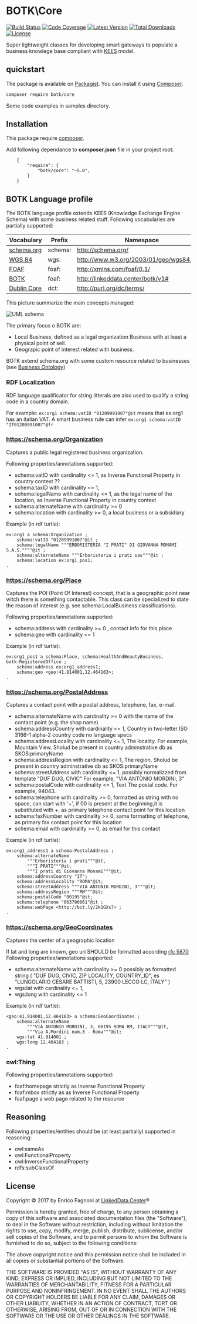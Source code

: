 
# BOTK\Core
[![Build Status](https://img.shields.io/travis/linkeddatacenter/BOTK-core.svg?style=flat-square)](http://travis-ci.org/linkeddatacenter/BOTK-core)
[![Code Coverage](https://img.shields.io/scrutinizer/coverage/g/linkeddatacenter/BOTK-core.svg?style=flat-square)](https://scrutinizer-ci.com/g/linkeddatacenter/BOTK-core)
[![Latest Version](https://img.shields.io/packagist/v/botk/core.svg?style=flat-square)](https://packagist.org/packages/botk/core)
[![Total Downloads](https://img.shields.io/packagist/dt/botk/core.svg?style=flat-square)](https://packagist.org/packages/botk/core)
[![License](https://img.shields.io/packagist/l/botk/core.svg?style=flat-square)](https://packagist.org/packages/botk/core)

Super lightweight classes for developing smart gateways to populate a business knowlege base 
compliant with [KEES](http://linkeddata.center/kees) model.

## quickstart

The package is available on [Packagist](https://packagist.org/packages/botk/core).
You can install it using [Composer](http://getcomposer.org).

```bash
composer require botk/core
```

Some code examples in samples directory.


## Installation

This package require [composer](http://getcomposer.org/).

Add following dependance to **composer.json** file in your project root:

```
    {
        "require": {
            "botk/core": "~5.0",
        }
    }
```


## BOTK Language profile

The BOTK language profile extends KEES (Knowledge Exchange Engine Schema) with some business related stuff. 
Following vocabularies are partially supported:

| Vocabulary									| Prefix	| Namespace										|
|-----------------------------------------------|-----------|-----------------------------------------------|
| [schema.org](http://schema.org) 				| schema:	| <http://schema.org/>							|
| [WGS 84](http://www.w3.org/2003/01/geo/)		| wgs:  	| <http://www.w3.org/2003/01/geo/wgs84_pos#> 	|
| [FOAF](http://xmlns.com/foaf/spec/)			| foaf:  	| <http://xmlns.com/foaf/0.1/> 					|
| [BOTK](http://linkeddata.center/botk/)		| foaf:  	| <http://linkeddata.center/botk/v1#> 			|
| [Dublin Core](http://purl.org/dc/terms/) 		| dct:  	| <http://purl.org/dc/terms/> 					|


This picture summarize the main concepts managed:

![UML schema](doc/uml.png)

The primary focus o BOTK are:
- Local Business, defined as a legal organization Business with at least a physical point of sell.
- Geograpic point of interest related with business.

BOTK extend schema.org with some custom resource related to businesses (see [Business Ontology](doc/ontology/README.md))

### RDF Localization

RDF language qualificator for string litterals are also used  to qualify a string code in a country domain.

For example: `ex:org1 schema:vatID "01209991007"@it` means that ex:org1 has an italian VAT. 
A smart business rule can infer `ex:org1 schema:vatID "IT01209991007"@fr` 

### https://schema.org/Organization

Captures a public legal registered business organization.

Following properties/annotations supported: 

- schema:vatID with cardinality <= 1, as Inverse Functional Property in country context ??
- schema:taxID with cardinality <= 1,
- schema:legalName with cardinality <= 1, as the legal name of the location, as Inverse Functional Property in country context
- schema:alternateName with cardinality >= 0
- schema:location with cardinality >= 0, a local business or a subsidiary

Example (in rdf turtle):
```
ex:org1 a schema:Organization ;
	schema:vatID "01209991007"@it ;
	schema:legalName """ERBORISTERIA "I PRATI" DI GIOVANNA MONAMI S.A.S.""""@it ;
	schema:alternateName """Erboristeria i prati sas"""@it ;
	schema:location ex:org1_pos1;
.
```

### https://schema.org/Place

Captures the POI (Point Of Interest) concept, that is a geographic point near witch there is something contactable.	
This class can be specialized  to state the reason of interest (e.g. see schema:LocalBusiness classifications).

Following properties/annotations supported: 

- schema:address  with cardinality >= 0 , contact info for this place
- schema:geo with cardinality <= 1

Example (in rdf turtle):
```
ex:org1_pos1 a schema:Place, schema:HealthAndBeautyBusiness, botk:RegisteredOffice ;	
	schema:address ex:org1_address1;
	schema:geo <geo:41.914001,12.464163>;
.
```


### https://schema.org/PostalAddress 

Captures a contact point with a postal address, telephone, fax, e-mail.

- schema:alternateName with cardinality >= 0 with the name of the  contact point (e.g. the shop name)
- schema:addressCountry with cardinality <= 1, Country  in two-letter ISO 3166-1 alpha-2 country code no language specs
- schema:addressLocality with cardinality <= 1, The locality. For example, Mountain View. Sholud be present in country adminstrative db as SKOS:primaryName
- schema:addressRegion	with cardinality <= 1, The region. Sholud be present in country adminstrative db as SKOS:primaryName
- schema:streetAddress	with cardinality <= 1,	possibly  normalizzed from template "DUF DUG, CIVIC" For example, "VIA ANTONIO MORDINI, 3"
- schema:postalCode	with cardinality <= 1,	Text 	The postal code. For example, 94043.
- schema:telephone with cardinality >= 0, formatted as string with no space, can start with '+', if 00 is present at the beginning,it is substituted with +, as primary telephone contact point for this location
- schema:faxNumber with cardinality >= 0, same formatting of telephone, as primary fax  contact point for this location
- schema:email with cardinality >= 0,  as  email for this contact

Example (in rdf turtle):
```
ex:org1_address1 a schema:PostalAddress ;
	schema:alternateName 
		"""Erboristeria i prati"""@it, 
		"""I PRATI"""@it, 
		"""I prati di Giovanna Monami"""@it;
	schema:addressCountry "IT";
	schema:addressLocality "ROMA"@it;
	schema:streetAddress """VIA ANTONIO MORDINI, 3"""@it;
	schema:addressRegion """RM"""@it;
	schema:postalCode "00195"@it;
	schema:telephone "063700061"@it ;
	schema:webPage <http://bit.ly/2k1GXs7> ;
.
```

### https://schema.org/GeoCoordinates

Captures the center of a geographic location

If lat and long are known, geo uri SHOULD be formatted according [rfc 5870](https://tools.ietf.org/html/rfc5870)
Following properties/annotations supported: 

- schema:alternateName with cardinality >= 0 possibly as formatted string ( "DUF DUG, CIVIC, ZIP LOCALITY, COUNTRY_ID", es "LUNGOLARIO CESARE BATTISTI, 5, 23900 LECCO LC, ITALY" ) 
- wgs:lat with cardinality <= 1,
- wgs:long with cardinality <= 1

Example (in rdf turtle):
```
<geo:41.914001,12.464163> a schema:GeoCoordinates ;
	schema:alternateName 
		"""VIA ANTONIO MORDINI, 3, 00195 ROMA RM, ITALY"""@it,
		"""Via A.Mordini num.3 - Roma"""@it;
	wgs:lat 41.914001 ;
	wgs:long 12.464163 ;
.
```

### owl:Thing

Following properties/annotations supported: 

- foaf:homepage strictly as Inverse Functional Property
- foaf:mbox strictly as as Inverse Functional Property
- foaf:page a web page related to the resource


## Reasoning

Following properties/entities should be (at least partially) supported in reasoning:

- owl:sameAs
- owl:FunctionalProperty
- owl:InverseFunctionalProperty
- rdfs:subClassOf


## License

 Copyright © 2017 by  Enrico Fagnoni at [LinkedData.Center](http://LinkedData.Center/)®

Permission is hereby granted, free of charge, to any person obtaining a copy
of this software and associated documentation files (the "Software"), to deal
in the Software without restriction, including without limitation the rights
to use, copy, modify, merge, publish, distribute, sublicense, and/or sell
copies of the Software, and to permit persons to whom the Software is
furnished to do so, subject to the following conditions:

The above copyright notice and this permission notice shall be included in all
copies or substantial portions of the Software.

THE SOFTWARE IS PROVIDED "AS IS", WITHOUT WARRANTY OF ANY KIND, EXPRESS OR
IMPLIED, INCLUDING BUT NOT LIMITED TO THE WARRANTIES OF MERCHANTABILITY,
FITNESS FOR A PARTICULAR PURPOSE AND NONINFRINGEMENT. IN NO EVENT SHALL THE
AUTHORS OR COPYRIGHT HOLDERS BE LIABLE FOR ANY CLAIM, DAMAGES OR OTHER
LIABILITY, WHETHER IN AN ACTION OF CONTRACT, TORT OR OTHERWISE, ARISING FROM,
OUT OF OR IN CONNECTION WITH THE SOFTWARE OR THE USE OR OTHER DEALINGS IN THE
SOFTWARE.

  
